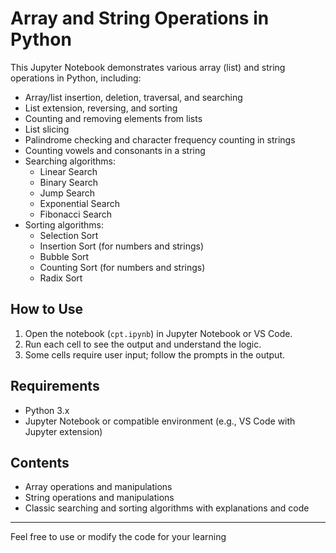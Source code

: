 # Array and String Operations in Python

This Jupyter Notebook demonstrates various array (list) and string operations in Python, including:

- Array/list insertion, deletion, traversal, and searching
- List extension, reversing, and sorting
- Counting and removing elements from lists
- List slicing
- Palindrome checking and character frequency counting in strings
- Counting vowels and consonants in a string
- Searching algorithms:
  - Linear Search
  - Binary Search
  - Jump Search
  - Exponential Search
  - Fibonacci Search
- Sorting algorithms:
  - Selection Sort
  - Insertion Sort (for numbers and strings)
  - Bubble Sort
  - Counting Sort (for numbers and strings)
  - Radix Sort

## How to Use

1. Open the notebook (`cpt.ipynb`) in Jupyter Notebook or VS Code.
2. Run each cell to see the output and understand the logic.
3. Some cells require user input; follow the prompts in the output.

## Requirements

- Python 3.x
- Jupyter Notebook or compatible environment (e.g., VS Code with Jupyter extension)

## Contents

- Array operations and manipulations
- String operations and manipulations
- Classic searching and sorting algorithms with explanations and code

---

Feel free to use or modify the code for your learning
